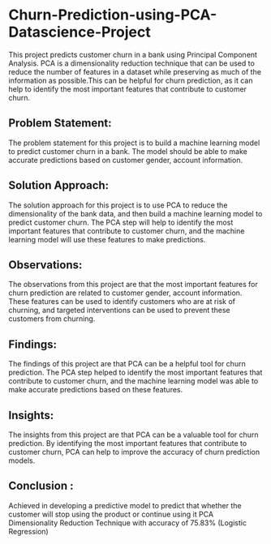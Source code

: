 # Churn-Prediction-using-PCA-Datascience-Project
This project predicts customer churn in a bank using Principal Component Analysis. PCA is a dimensionality reduction technique that can be used to reduce the number of features in a dataset while preserving as much of the information as possible.This can be helpful for churn prediction, as it can help to identify the most important features that contribute to customer churn.
## Problem Statement:
The problem statement for this project is to build a machine learning model to predict customer churn in a bank. The model should be able to make accurate predictions based on customer gender, account information.
## Solution Approach:
The solution approach for this project is to use PCA to reduce the dimensionality of the bank data, and then build a machine learning model to predict customer churn. The PCA step will help to identify the most important features that contribute to customer churn, and the machine learning model will use these features to make predictions.
## Observations:
The observations from this project are that the most important features for churn prediction are related to customer gender, account information. These features can be used to identify customers who are at risk of churning, and targeted interventions can be used to prevent these customers from churning.
## Findings:
The findings of this project are that PCA can be a helpful tool for churn prediction. The PCA step helped to identify the most important features that contribute to customer churn, and the machine learning model was able to make accurate predictions based on these features.
## Insights:
The insights from this project are that PCA can be a valuable tool for churn prediction. By identifying the most important features that contribute to customer churn, PCA can help to improve the accuracy of churn prediction models.
## Conclusion :
Achieved in developing a predictive model to predict that whether the customer will stop using the product or continue using it PCA Dimensionality Reduction Technique with accuracy of 75.83% (Logistic Regression)
